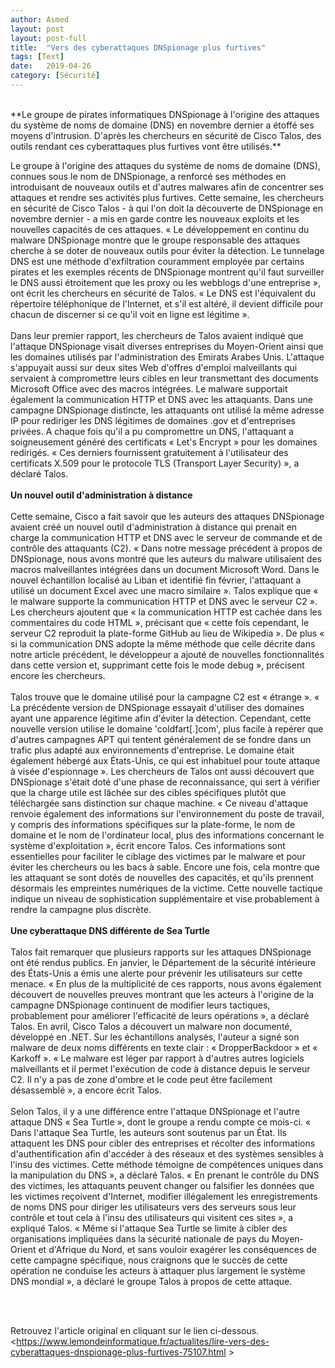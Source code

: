 ```yaml
---
author: Asmed
layout: post
layout: post-full
title:  "Vers des cyberattaques DNSpionage plus furtives"
tags: [Text]
date:   2019-04-26 
category: [Sécurité]
---
```

<br/>
**Le groupe de pirates informatiques DNSpionage à l'origine des attaques du système de noms de domaine (DNS) en novembre dernier a étoffé ses moyens d'intrusion. D'après les chercheurs en sécurité de Cisco Talos, des outils rendant ces cyberattaques plus furtives vont être utilisés.**  

<br/>

Le groupe à l'origine des attaques du système de noms de domaine (DNS), connues sous le nom de DNSpionage, a renforcé ses méthodes en introduisant de nouveaux outils et d'autres malwares afin de concentrer ses attaques et rendre ses activités plus furtives. Cette semaine, les chercheurs en sécurité de Cisco Talos - à qui l'on doit la découverte de DNSpionage en novembre dernier - a mis en garde contre les nouveaux exploits et les nouvelles capacités de ces attaques. « Le développement en continu du malware DNSpionage montre que le groupe responsable des attaques cherche à se doter de nouveaux outils pour éviter la détection. Le tunnelage DNS est une méthode d'exfiltration couramment employée par certains pirates et les exemples récents de DNSpionage montrent qu'il faut surveiller le DNS aussi étroitement que les proxy ou les webblogs d'une entreprise », ont écrit les chercheurs en sécurité de Talos. « Le DNS est l'équivalent du répertoire téléphonique de l'Internet, et s'il est altéré, il devient difficile pour chacun de discerner si ce qu'il voit en ligne est légitime ».  
<br/>
Dans leur premier rapport, les chercheurs de Talos avaient indiqué que l'attaque DNSpionage visait diverses entreprises du Moyen-Orient ainsi que les domaines utilisés par l'administration des Emirats Arabes Unis. L'attaque s'appuyait aussi sur deux sites Web d'offres d'emploi malveillants qui servaient à compromettre leurs cibles en leur transmettant des documents Microsoft Office avec des macros intégrées. Le malware supportait également la communication HTTP et DNS avec les attaquants. Dans une campagne DNSpionage distincte, les attaquants ont utilisé la même adresse IP pour rediriger les DNS légitimes de domaines .gov et d'entreprises privées. A chaque fois qu'il a pu compromettre un DNS, l'attaquant a soigneusement généré des certificats « Let's Encrypt » pour les domaines redirigés. « Ces derniers fournissent gratuitement à l'utilisateur des certificats X.509 pour le protocole TLS (Transport Layer Security) », a déclaré Talos.  
<br/>
**Un nouvel outil d'administration à distance**  
<br/>
Cette semaine, Cisco a fait savoir que les auteurs des attaques DNSpionage avaient créé un nouvel outil d'administration à distance qui prenait en charge la communication HTTP et DNS avec le serveur de commande et de contrôle des attaquants (C2). « Dans notre message précédent à propos de DNSpionage, nous avons montré que les auteurs du malware utilisaient des macros malveillantes intégrées dans un document Microsoft Word. Dans le nouvel échantillon localisé au Liban et identifié fin février, l'attaquant a utilisé un document Excel avec une macro similaire ». Talos explique que « le malware supporte la communication HTTP et DNS avec le serveur C2 ». Les chercheurs ajoutent que « la communication HTTP est cachée dans les commentaires du code HTML », précisant que « cette fois cependant, le serveur C2 reproduit la plate-forme GitHub au lieu de Wikipedia ». De plus « si la communication DNS adopte la même méthode que celle décrite dans notre article précédent, le développeur a ajouté de nouvelles fonctionnalités dans cette version et, supprimant cette fois le mode debug », précisent encore les chercheurs.  
<br/>
Talos trouve que le domaine utilisé pour la campagne C2 est « étrange ». « La précédente version de DNSpionage essayait d'utiliser des domaines ayant une apparence légitime afin d'éviter la détection. Cependant, cette nouvelle version utilise le domaine 'coldfart[.]com', plus facile à repérer que d'autres campagnes APT qui tentent généralement de se fondre dans un trafic plus adapté aux environnements d'entreprise. Le domaine était également hébergé aux États-Unis, ce qui est inhabituel pour toute attaque à visée d'espionnage ». Les chercheurs de Talos ont aussi découvert que DNSpionage s'était doté d'une phase de reconnaissance, qui sert à vérifier que la charge utile est lâchée sur des cibles spécifiques plutôt que téléchargée sans distinction sur chaque machine. « Ce niveau d'attaque renvoie également des informations sur l'environnement du poste de travail, y compris des informations spécifiques sur la plate-forme, le nom de domaine et le nom de l'ordinateur local, plus des informations concernant le système d'exploitation », écrit encore Talos. Ces informations sont essentielles pour faciliter le ciblage des victimes par le malware et pour éviter les chercheurs ou les bacs à sable. Encore une fois, cela montre que les attaquant se sont dotés de nouvelles des capacités, et qu'ils prennent désormais les empreintes numériques de la victime. Cette nouvelle tactique indique un niveau de sophistication supplémentaire et vise probablement à rendre la campagne plus discrète.  
<br/>
**Une cyberattaque DNS différente de Sea Turtle**  
<br/>
Talos fait remarquer que plusieurs rapports sur les attaques DNSpionage ont été rendus publics. En janvier, le Département de la sécurité intérieure des États-Unis a émis une alerte pour prévenir les utilisateurs sur cette menace. « En plus de la multiplicité de ces rapports, nous avons également découvert de nouvelles preuves montrant que les acteurs à l'origine de la campagne DNSpionage continuent de modifier leurs tactiques, probablement pour améliorer l'efficacité de leurs opérations », a déclaré Talos. En avril, Cisco Talos a découvert un malware non documenté, développé en .NET. Sur les échantillons analysés, l'auteur a signé son malware de deux noms différents en texte clair : « DropperBackdoor » et « Karkoff ». « Le malware est léger par rapport à d'autres autres logiciels malveillants et il permet l'exécution de code à distance depuis le serveur C2. Il n'y a pas de zone d'ombre et le code peut être facilement désassemblé », a encore écrit Talos.  
<br/>
Selon Talos, il y a une différence entre l'attaque DNSpionage et l'autre attaque DNS « Sea Turtle », dont le groupe a rendu compte ce mois-ci. « Dans l'attaque Sea Turtle, les auteurs sont soutenus par un État. Ils attaquent les DNS pour cibler des entreprises et récolter des informations d'authentification afin d'accéder à des réseaux et des systèmes sensibles à l'insu des victimes. Cette méthode témoigne de compétences uniques dans la manipulation du DNS », a déclaré Talos. « En prenant le contrôle du DNS des victimes, les attaquants peuvent changer ou falsifier les données que les victimes reçoivent d'Internet, modifier illégalement les enregistrements de noms DNS pour diriger les utilisateurs vers des serveurs sous leur contrôle et tout cela à l'insu des utilisateurs qui visitent ces sites », a expliqué Talos. « Même si l'attaque Sea Turtle se limite à cibler des organisations impliquées dans la sécurité nationale de pays du Moyen-Orient et d'Afrique du Nord, et sans vouloir exagérer les conséquences de cette campagne spécifique, nous craignons que le succès de cette opération ne conduise les acteurs à attaquer plus largement le système DNS mondial », a déclaré le groupe Talos à propos de cette attaque.

<br/>
<br/>

Retrouvez l'article original en cliquant sur le lien ci-dessous.
<br>
<https://www.lemondeinformatique.fr/actualites/lire-vers-des-cyberattaques-dnspionage-plus-furtives-75107.html	> 

